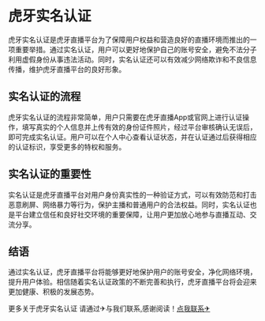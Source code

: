 # 虎牙实名认证

虎牙实名认证是虎牙直播平台为了保障用户权益和营造良好的直播环境而推出的一项重要举措。通过实名认证，用户可以更好地保护自己的账号安全，避免不法分子利用虚假身份从事违法活动。同时，实名认证还可以有效减少网络欺诈和不良信息传播，维护虎牙直播平台的良好形象。

## 实名认证的流程

虎牙实名认证的流程非常简单，用户只需要在虎牙直播App或官网上进行认证操作，填写真实的个人信息并上传有效的身份证件照片，经过平台审核确认无误后，即可完成实名认证。用户可以在个人中心查看认证状态，并在认证通过后获得相应的认证标识，享受更多的特权和服务。

## 实名认证的重要性

实名认证是虎牙直播平台对用户身份真实性的一种验证方式，可以有效防范和打击恶意刷屏、网络暴力等行为，保护主播和普通用户的合法权益。同时，实名认证也是平台建立信任和良好社交环境的重要保障，让用户更加放心地参与直播互动、交流分享。

## 结语

通过实名认证，虎牙直播平台将能够更好地保护用户的账号安全，净化网络环境，提升用户体验。相信随着实名认证政策的不断完善和执行，虎牙直播平台将会迎来更加健康、积极的发展态势。

更多关于虎牙实名认证 请通过✈与我们联系,感谢阅读！[点我联系✈](https://chat.k02.cc)